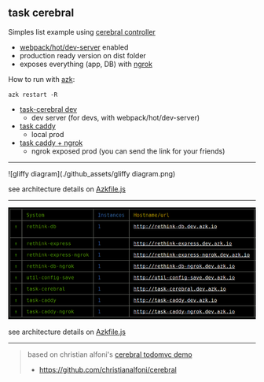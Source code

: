 ## task cerebral

Simples list example using [cerebral controller](https://github.com/christianalfoni/cerebral)

- [webpack/hot/dev-server](http://webpack.github.io/docs/webpack-dev-server.html#hot-mode) enabled
- production ready version on dist folder
- exposes everything (app, DB) with [ngrok](https://ngrok.com/)

How to run with [azk](http://www.azk.io/):

```
azk restart -R
```

- [task-cerebral dev](http://task-cerebral.dev.azk.io)
    + dev server (for devs, with webpack/hot/dev-server)
- [task caddy](http://task-caddy.dev.azk.io)
    + local prod
- [task caddy + ngrok](http://task-caddy-ngrok.dev.azk.io)
    + ngrok exposed prod (you can send the link for your friends)

----------------------

![gliffy diagram](./github_assets/gliffy diagram.png)

see architecture details on [Azkfile.js](https://github.com/saitodisse/task-cerebral/blob/master/Azkfile.js)

----------------------

![azk status](./github_assets/azk_status.png)

see architecture details on [Azkfile.js](https://github.com/saitodisse/task-cerebral/blob/master/Azkfile.js)

----------------------

> based on christian alfoni's [cerebral todomvc demo](https://github.com/christianalfoni/cerebral/tree/master/demo)
> - https://github.com/christianalfoni/cerebral
